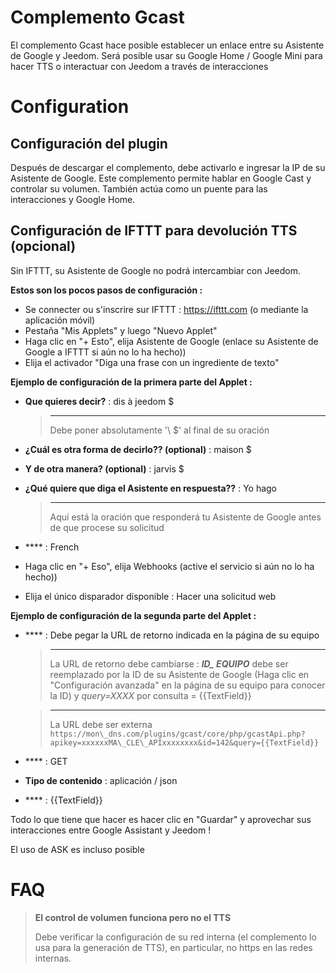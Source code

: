 # Complemento Gcast

El complemento Gcast hace posible establecer un enlace entre su Asistente de Google y Jeedom. Será posible usar su Google Home / Google Mini para hacer TTS o interactuar con Jeedom a través de interacciones

# Configuration

## Configuración del plugin

Después de descargar el complemento, debe activarlo e ingresar la IP de su Asistente de Google. Este complemento permite hablar en Google Cast y controlar su volumen. También actúa como un puente para las interacciones y Google Home.

## Configuración de IFTTT para devolución TTS (opcional)

Sin IFTTT, su Asistente de Google no podrá intercambiar con Jeedom.

**Estos son los pocos pasos de configuración :**

-   Se connecter ou s'inscrire sur IFTTT : <https://ifttt.com> (o mediante la aplicación móvil)
-   Pestaña "Mis Applets" y luego "Nuevo Applet"
-   Haga clic en "+ Esto", elija Asistente de Google (enlace su Asistente de Google a IFTTT si aún no lo ha hecho))
-   Elija el activador "Diga una frase con un ingrediente de texto"

**Ejemplo de configuración de la primera parte del Applet :**

-   **Que quieres decir?** : dis à jeedom \$
    > ****
    >
    > Debe poner absolutamente '\ $' al final de su oración

-   **¿Cuál es otra forma de decirlo?? (optional)** : maison \$
-   **Y de otra manera? (optional)** : jarvis \$
-   **¿Qué quiere que diga el Asistente en respuesta??** : Yo hago
    > ****
    >
    > Aquí está la oración que responderá tu Asistente de Google
    > antes de que procese su solicitud

-   **** : French
-   Haga clic en "+ Eso", elija Webhooks (active el servicio si aún no lo ha hecho))
-   Elija el único disparador disponible : Hacer una solicitud web

**Ejemplo de configuración de la segunda parte del Applet :**

-   **** : Debe pegar la URL de retorno indicada en la página de su equipo
    > ****
    >
    > La URL de retorno debe cambiarse : ***ID\_ EQUIPO*** debe ser reemplazado por la ID de su Asistente de Google (Haga clic en "Configuración avanzada" en la página de su equipo para conocer la ID) y *query=XXXX* por consulta = {{TextField}}

    > ****
    >
    > La URL debe ser externa ``https://mon\_dns.com/plugins/gcast/core/php/gcastApi.php?apikey=xxxxxxMA\_CLE\_APIxxxxxxxx&id=142&query={{TextField}}``

-   **** : GET
-   **Tipo de contenido** : aplicación / json
-   **** : {{TextField}}

Todo lo que tiene que hacer es hacer clic en "Guardar" y aprovechar sus interacciones entre Google Assistant y Jeedom !

El uso de ASK es incluso posible

# FAQ

> **El control de volumen funciona pero no el TTS**
>
> Debe verificar la configuración de su red interna (el complemento lo usa para la generación de TTS), en particular, no https en las redes internas.
